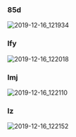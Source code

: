 ### 85d

![2019-12-16_121934](C:\Users\15617\Desktop\2019-12-16_121934.png)

### lfy

![2019-12-16_122018](C:\Users\15617\Desktop\2019-12-16_122018.png)

### lmj

![2019-12-16_122110](C:\Users\15617\Desktop\2019-12-16_122110.png)

### lz

![2019-12-16_122152](C:\Users\15617\Desktop\2019-12-16_122152.png)